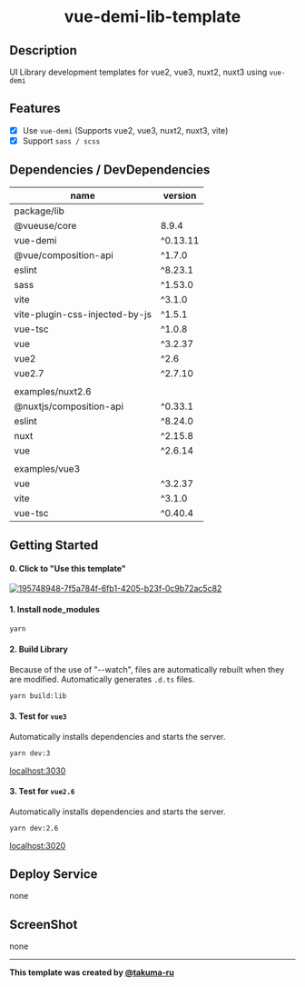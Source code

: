 # <div style="text-align: center;">vue-demi-lib-template</div>
<!-- <p align="center">
  <img src="/static/icon.png"  width="256" height="256" alt="nuxt-firebase logo">
</p> -->

## Description
UI Library development templates for vue2, vue3, nuxt2, nuxt3 using `vue-demi`

## Features
- [x] Use `vue-demi` (Supports vue2, vue3, nuxt2, nuxt3, vite)
- [x] Support `sass / scss`

## Dependencies / DevDependencies
| name | version |
| ------------- | ------------- |
| package/lib |  |
| @vueuse/core | 8.9.4 |
| vue-demi | ^0.13.11 |
| @vue/composition-api | ^1.7.0 |
| eslint | ^8.23.1 |
| sass | ^1.53.0 |
| vite | ^3.1.0 |
| vite-plugin-css-injected-by-js | ^1.5.1 |
| vue-tsc | ^1.0.8 |
| vue | ^3.2.37 |
| vue2 | ^2.6 |
| vue2.7 | ^2.7.10 |
|||
| examples/nuxt2.6 |  |
| @nuxtjs/composition-api | ^0.33.1 |
| eslint | ^8.24.0 |
| nuxt | ^2.15.8 |
| vue | ^2.6.14 |
|||
| examples/vue3 |  |
| vue | ^3.2.37 |
| vite | ^3.1.0 |
| vue-tsc | ^0.40.4 |

## Getting Started

#### 0. Click to "Use this template"
[![195748948-7f5a784f-6fb1-4205-b23f-0c9b72ac5c82](https://user-images.githubusercontent.com/49429291/195749502-7ea4d2b1-145d-4c20-9ab8-820b91b88a08.png)](https://github.com/takuma-ru/takuma-ru-react-template/generate)

#### 1. Install node_modules
```md
yarn
```

#### 2. Build Library
Because of the use of "--watch", files are automatically rebuilt when they are modified.
Automatically generates `.d.ts` files.
```md
yarn build:lib
```

#### 3. Test for `vue3`
Automatically installs dependencies and starts the server.
```md
yarn dev:3
```
[localhost:3030](http://localhost:3030/)

#### 3. Test for `vue2.6`
Automatically installs dependencies and starts the server.
```md
yarn dev:2.6
```
[localhost:3020](http://localhost:3020/)

## Deploy Service
none

## ScreenShot
none

----

**This template was created by [@takuma-ru](https://github.com/takuma-ru)**
